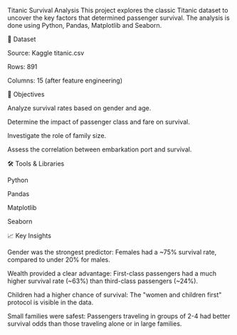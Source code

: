 Titanic Survival Analysis
   This project explores the classic Titanic dataset to uncover the key factors that determined passenger survival. The analysis is done using Python, Pandas, Matplotlib and Seaborn.

📂 Dataset

   Source: Kaggle titanic.csv

   Rows: 891

   Columns: 15 (after feature engineering)

📌 Objectives

   Analyze survival rates based on gender and age.

   Determine the impact of passenger class and fare on survival.

   Investigate the role of family size.

   Assess the correlation between embarkation port and survival.

🛠️ Tools & Libraries

   Python

   Pandas

   Matplotlib

   Seaborn

📈 Key Insights

   Gender was the strongest predictor: Females had a ~75% survival rate, compared to under 20% for males.

   Wealth provided a clear advantage: First-class passengers had a much higher survival rate (~63%) than third-class passengers (~24%).

   Children had a higher chance of survival: The "women and children first" protocol is visible in the data.

   Small families were safest: Passengers traveling in groups of 2-4 had better survival odds than those traveling alone or in large families.

